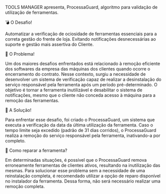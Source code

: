 TOOLS MANAGER apresenta, ProcessaGuard, algoritmo para validação de utilização de ferramentas.

💣  O Desafio!

Automatizar a verificação de ociosidade de ferramentas essenciais para a correta gestão do frente de loja. Evitando notificações desnecessárias ao suporte e gestão mais assertiva do Cliente.

🌱 O Problema!

Um dos maiores desafios enfrentados está relacionado à remoção eficiente dos softwares da empresa das máquinas dos clientes quando ocorre o encerramento do contrato. Nesse contexto, surgiu a necessidade de desenvolver um sistema de verificação capaz de realizar a desinstalação do serviço responsável pela ferramenta após um período pré-determinado. O objetivo é tornar a ferramenta inutilizável e desabilitar o sistema de notificações, mesmo que o cliente não conceda acesso à máquina para a remoção das ferramentas.

🧠  A Solução!

Para enfrentar esse desafio, foi criado o ProcessaGuard, um sistema que executa a verificação da data da última utilização da ferramenta. Caso o tempo limite seja excedido (padrão de 31 dias corridos), o ProcessaGuard realiza a remoção do serviço responsável pela ferramenta, inativando-a por completo.

🧰 Como reparar a ferramenta?

Em determinadas situações, é possível que o ProcessaGuard remova erroneamente ferramentas de clientes ativos, resultando na inutilização das mesmas. Para solucionar esse problema sem a necessidade de uma reinstalação completa, é recomendado utilizar a opção de reparo disponível no instalador da ferramenta. Dessa forma, não será necessário realizar uma remoção completa.
